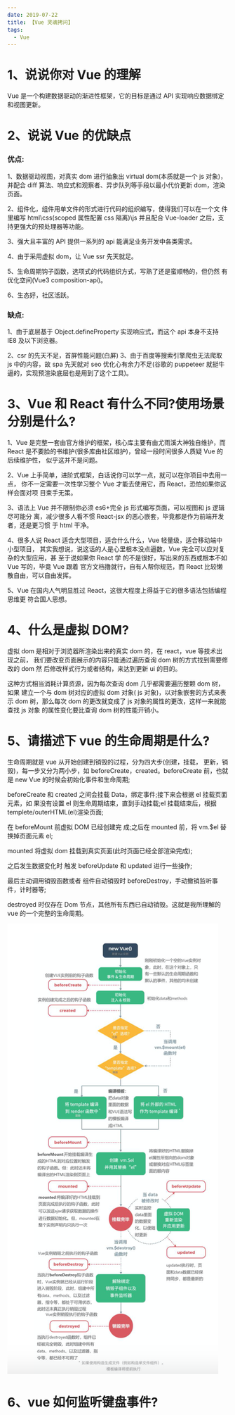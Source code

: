 ```yaml
---
date: 2019-07-22
title: 【Vue 灵魂拷问】
tags: 
  - Vue
---
```


# 1、说说你对 Vue 的理解
Vue 是一个构建数据驱动的渐进性框架，它的目标是通过 API 实现响应数据绑定和视图更新。

# 2、说说 Vue 的优缺点
### 优点:
1、数据驱动视图，对真实 dom 进行抽象出 virtual dom(本质就是一个 js 对象)， 并配合 diff 算法、响应式和观察者、异步队列等手段以最小代价更新 dom，渲染页面。

2、组件化，组件用单文件的形式进行代码的组织编写，使得我们可以在一个文 件里编写 html\css(scoped 属性配置 css 隔离)\js 并且配合 Vue-loader 之后，支 持更强大的预处理器等功能。

3、强大且丰富的 API 提供一系列的 api 能满足业务开发中各类需求。

4、由于采用虚拟 dom，让 Vue ssr 先天就足。

5、生命周期钩子函数，选项式的代码组织方式，写熟了还是蛮顺畅的，但仍然 有优化空间(Vue3 composition-api)。

6、生态好，社区活跃。

### 缺点:
1、由于底层基于 Object.defineProperty 实现响应式，而这个 api 本身不支持 IE8 及以下浏览器。

2、csr 的先天不足，首屏性能问题(白屏) 3、由于百度等搜索引擎爬虫无法爬取 js 中的内容，故 spa 先天就对 seo 优化心有余力不足(谷歌的 puppeteer 就挺牛逼的，实现预渲染底层也是用到了这个工具)。

# 3、Vue 和 React 有什么不同?使用场景分别是什么?
1、Vue 是完整一套由官方维护的框架，核心库主要有由尤雨溪大神独自维护，而 React 是不要脸的书维护(很多库由社区维护)，曾经一段时间很多人质疑 Vue 的后续维护性， 似乎这并不是问题。

2、Vue 上手简单，进阶式框架，白话说你可以学一点，就可以在你项目中去用一点， 你不一定需要一次性学习整个 Vue 才能去使用它，而 React，恐怕如果你这样会面对项 目束手无策。

3、语法上 Vue 并不限制你必须 es6+完全 js 形式编写页面，可以视图和 js 逻辑尽可能分 离，减少很多人看不惯 React-jsx 的恶心嵌套，毕竟都是作为前端开发者，还是更习惯 于 html 干净。

4、很多人说 React 适合大型项目，适合什么什么，Vue 轻量级，适合移动端中小型项目， 其实我想说，说这话的人是心里根本没点逼数，Vue 完全可以应对复杂的大型应用，甚 至于说如果你 React 学
的不是很好，写出来的东西或根本不如 Vue 写的，毕竟 Vue 跟着 官方文档撸就行，自有人帮你规范，而 React 比较懒散自由，可以自由发挥。

5、Vue 在国内人气明显胜过 React，这很大程度上得益于它的很多语法包括编程思维更 符合国人思想。

# 4、什么是虚拟 DOM?
虚拟 dom 是相对于浏览器所渲染出来的真实 dom 的，在 react，vue 等技术出现之前， 我们要改变页面展示的内容只能通过遍历查询 dom 树的方式找到需要修改的 dom 然 后修改样式行为或者结构，来达到更新 ui 的目的。 

这种方式相当消耗计算资源，因为每次查询 dom 几乎都需要遍历整颗 dom 树，如果 建立一个与 dom 树对应的虚拟 dom 对象( js 对象)，以对象嵌套的方式来表示 dom 树，那么每次 dom 的更改就变成了 js 对象的属性的更改，这样一来就能查找 js 对象 的属性变化要比查询 dom 树的性能开销小。

# 5、请描述下 vue 的生命周期是什么?
生命周期就是 vue 从开始创建到销毁的过程，分为四大步(创建，挂载， 更新，销毁)，每一步又分为两小步，如 beforeCreate，created。beforeCreate 前，也就是 new Vue 的时候会初始化事件和生命周期;

beforeCreate 和 created 之间会挂载 Data，绑定事件;接下来会根据 el 挂载页面元素，如 果没有设置 el 则生命周期结束，直到手动挂载;el 挂载结束后，根据 templete/outerHTML(el)渲染页面;

在 beforeMount 前虚拟 DOM 已经创建完 成;之后在 mounted 前，将 vm.$el 替换掉页面元素 el;

mounted 将虚拟 dom 挂载到真实页面(此时页面已经全部渲染完成);

之后发生数据变化时 触发 beforeUpdate 和 updated 进行一些操作;

最后主动调用销毁函数或者 组件自动销毁时 beforeDestroy，手动撤销监听事件，计时器等;

destroyed 时仅存在 Dom 节点，其他所有东西已自动销毁。这就是我所理解的 vue 的一个完整的生命周期。

![](../images/vue-1.png)

# 6、vue 如何监听键盘事件?
